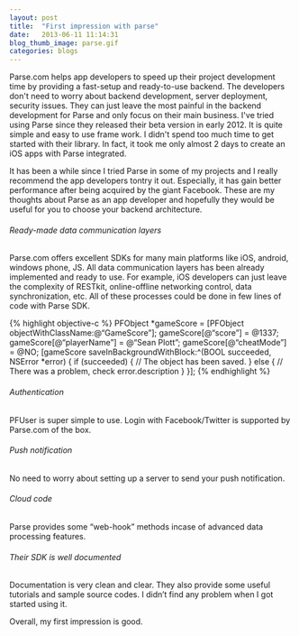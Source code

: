 ```yaml
---
layout: post
title:  "First impression with parse"
date:   2013-06-11 11:14:31
blog_thumb_image: parse.gif
categories: blogs
---
```

Parse.com helps app developers to speed up their project development time by providing a fast-setup and ready-to-use backend. The developers don't need to worry about backend development, server deployment, security issues. They can just leave the most painful in the backend development for Parse and only focus on their main business. I've tried using Parse since they released their beta version in early 2012. It is quite simple and easy to use frame work. I didn't spend too much time to get started with their library. In fact, it took me only almost 2 days to create an iOS apps with Parse integrated.


It has been a while since I tried Parse in some of my projects and I really recommend the app developers tontry it out. Especially, it has gain better performance after being acquired by the giant Facebook. These are my thoughts about Parse as an app developer and hopefully they would be useful for you to choose your backend architecture.

###### Ready-made data communication layers

Parse.com offers excellent SDKs for many main platforms like iOS, android, windows phone, JS. All data communication layers has been already implemented and ready to use. For example, iOS developers can just leave the complexity of RESTkit, online-offline networking control, data synchronization, etc. All of these processes could be done in few lines of code with Parse SDK.

{% highlight objective-c %}
PFObject *gameScore = [PFObject objectWithClassName:@“GameScore”];
gameScore[@“score”] = @1337;
gameScore[@“playerName”] = @“Sean Plott”;
gameScore[@“cheatMode”] = @NO;
[gameScore saveInBackgroundWithBlock:^(BOOL succeeded, NSError *error) {
 if (succeeded) {
   // The object has been saved.
 } else {
   // There was a problem, check error.description
 }
}];
{% endhighlight %}

###### Authentication
PFUser is super simple to use. Login with Facebook/Twitter is supported by Parse.com of the box.

###### Push notification
No need to worry about setting up a server to send your push notification.

###### Cloud code
Parse provides some “web-hook” methods incase of advanced data processing features.

###### Their SDK is well documented
Documentation is very clean and clear. They also provide some useful tutorials and sample source codes. I didn’t find any problem when I got started using it.

Overall, my first impression is good.